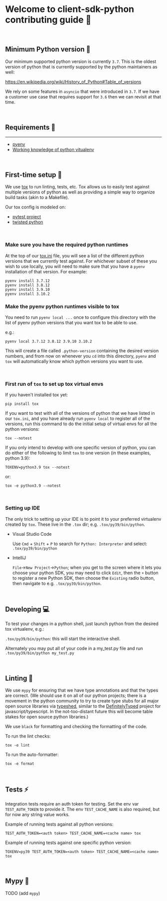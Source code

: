 # Welcome to client-sdk-python contributing guide :wave:

<br/>

## Minimum Python version :snake:

Our minimum supported python version is currently `3.7`. This is the oldest version of python that is
currently supported by the python maintainers as well:

https://en.wikipedia.org/wiki/History_of_Python#Table_of_versions

We rely on some features in `asyncio` that were introduced in `3.7`. If we have a customer use case that
requires support for `3.6` then we can revisit at that time.

<br/>

## Requirements :eyes:

---

- [pyenv](https://github.com/pyenv/pyenv)
- [Working knowledge of python vitualenv](https://packaging.python.org/guides/installing-using-pip-and-virtual-environments/#installing-virtualenv)

<br/>

## First-time setup :wrench:

We use [tox](https://tox.wiki/en/latest/) to run linting, tests, etc. Tox
allows us to easily test against multiple versions of python as well as
providing a simple way to organize build tasks (akin to a Makefile).

Our tox config is modeled on:

- [pytest project](https://github.com/pytest-dev/pytest/blob/12b288d84af798c36842fb4c973c144068e5c6d0/tox.ini)
- [twisted python](https://github.com/twisted/twisted/blob/171fd5c3331d1d2a8cc8cca2c96d04ea654712bc/tox.ini)

<br/>

### Make sure you have the required python runtimes

At the top of our [tox.ini](./tox.ini) file, you will see a list of the
different python versions that we currently test against. For whichever
subset of these you wish to use locally, you will need to make sure that
you have a `pyenv` installation of that version. For example:

```
pyenv install 3.7.12
pyenv install 3.8.12
pyenv install 3.9.10
pyenv install 3.10.2
```

<be/>

### Make the pyenv python runtimes visible to tox

You need to run `pyenv local ...` once to configure this directory with
the list of pyenv python versions that you want tox to be able to use.

e.g.:

```
pyenv local 3.7.12 3.8.12 3.9.10 3.10.2
```

This will create a file called `.python-version` containing the desired
version numbers, and from now on whenever you `cd` into this directory,
`pyenv` and `tox` will automatically know which python versions you
want to use.

<br />

### First run of `tox` to set up tox virtual envs

If you haven't installed tox yet:

```
pip install tox
```

If you want to test with all of the versions of python that we have listed
in our `tox.ini`, and you have already run `pyenv local` to register all
of the versions, run this command to do the initial setup of virtual envs
for all the python versions:

```
tox --notest
```

If you only intend to develop with one specific version of python, you can
do either of the following to limit `tox` to one version (in these examples,
python 3.9):

```
TOXENV=python3.9 tox --notest
```

or:

```
tox -e python3.9 --notest
```

<br />

### Setting up IDE

The only trick to setting up your IDE is to point it to your preferred
virtualenv created by `tox`. These live in the `.tox` dir; e.g.
`.tox/py39/bin/python`.

- Visual Studio Code

  Use `Cmd` + `Shift` + `P` to search for `Python: Interpreter` and select:
  `.tox/py39/bin/python`

- IntelliJ

  `File`->`New Project`->`Python`; when you get to the screen where it lets you
  choose your python SDK, you may need to click `Edit`, then the `+` button
  to register a new Python SDK, then choose the `Existing` radio button, then
  navigate to e.g. `.tox/py39/bin/python`.

<br />

## Developing :computer:

To test your changes in a python shell, just launch python from the desired
tox virtualenv, e.g.:

`.tox/py39/bin/python`: this will start the interactive shell.

Alternately you may put all of your code in a my_test.py file and
run `.tox/py39/bin/python my_test.py`

<br/>

## Linting :flashlight:

We use `mypy` for ensuring that we have type annotations and that the types are correct.
(We should use it on all of our python projects; there is a movement
in the python community to try to create type stubs for all major open source libraries
via [typeshed](https://github.com/python/typeshed), similar to the [DefinitelyTyped](https://github.com/DefinitelyTyped/DefinitelyTyped)
project for javascript/typescript. In the not-too-distant future this will become table
stakes for open source python libraries.)

We use `black` for formatting and checking the formatting of the code.

To run the lint checks:

```
tox -e lint
```

To run the auto-formatter:

```
tox -e format
```

<br/>

## Tests :zap:

Integration tests require an auth token for testing. Set the env var `TEST_AUTH_TOKEN` to
provide it. The env `TEST_CACHE_NAME` is also required, but for now any string value works.

Example of running tests against all python versions:

```
TEST_AUTH_TOKEN=<auth token> TEST_CACHE_NAME=<cache name> tox
```

Example of running tests against one specific python version:

```
TOXENV=py39 TEST_AUTH_TOKEN=<auth token> TEST_CACHE_NAME=<cache name> tox
```

<br/>

## Mypy :construction:

TODO (add `mypy`)
